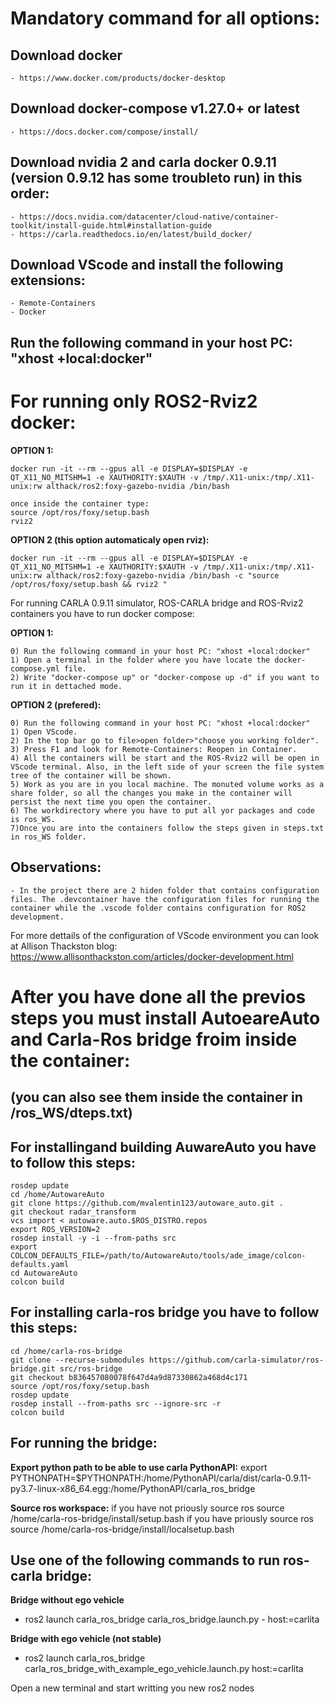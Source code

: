 # Mandatory command for all options:
## Download docker 
	- https://www.docker.com/products/docker-desktop
	
## Download docker-compose v1.27.0+ or latest 
	- https://docs.docker.com/compose/install/

## Download nvidia 2 and carla docker 0.9.11 (version 0.9.12 has some troubleto run) in this order:
	- https://docs.nvidia.com/datacenter/cloud-native/container-toolkit/install-guide.html#installation-guide
	- https://carla.readthedocs.io/en/latest/build_docker/

## Download VScode and install the following extensions:
	- Remote-Containers
	- Docker

## Run the following command in your host PC: "xhost +local:docker"


# For running only ROS2-Rviz2 docker:

__OPTION 1:__

	docker run -it --rm --gpus all -e DISPLAY=$DISPLAY -e QT_X11_NO_MITSHM=1 -e XAUTHORITY:$XAUTH -v /tmp/.X11-unix:/tmp/.X11-unix:rw althack/ros2:foxy-gazebo-nvidia /bin/bash

	once inside the container type:
	source /opt/ros/foxy/setup.bash
	rviz2

__OPTION 2 (this option automaticaly open rviz):__

	docker run -it --rm --gpus all -e DISPLAY=$DISPLAY -e QT_X11_NO_MITSHM=1 -e XAUTHORITY:$XAUTH -v /tmp/.X11-unix:/tmp/.X11-unix:rw althack/ros2:foxy-gazebo-nvidia /bin/bash -c "source /opt/ros/foxy/setup.bash && rviz2 "

For running CARLA 0.9.11 simulator, ROS-CARLA bridge and ROS-Rviz2 containers you have to run docker compose:

__OPTION 1:__

	0) Run the following command in your host PC: "xhost +local:docker"
	1) Open a terminal in the folder where you have locate the docker-compose.yml file.
	2) Write "docker-compose up" or "docker-compose up -d" if you want to run it in dettached mode.

__OPTION 2 (prefered):__

	0) Run the following command in your host PC: "xhost +local:docker"
	1) Open VScode.
	2) In the top bar go to file>open folder>"choose you working folder".
	3) Press F1 and look for Remote-Containers: Reopen in Container.
	4) All the containers will be start and the ROS-Rviz2 will be open in VScode terminal. Also, in the left side of your screen the file system tree of the container will be shown.
	5) Work as you are in you local machine. The monuted volume works as a share folder, so all the changes you make in the container will persist the next time you open the container.
	6) The workdirectory where you have to put all yor packages and code is ros_WS.
	7)Once you are into the containers follow the steps given in steps.txt in ros_WS folder.
	
## Observations:

	- In the project there are 2 hiden folder that contains configuration files. The .devcontainer have the configuration files for running the container while the .vscode folder contains configuration for ROS2 development.

	

For more dettails of the configuration of VScode environment you can look at Allison Thackston blog: 
https://www.allisonthackston.com/articles/docker-development.html


# After you have done all the previos steps you must install AutoeareAuto and Carla-Ros bridge froim inside the container:
## (you can also see them inside the container in /ros_WS/dteps.txt)

## For installingand building AuwareAuto you have to follow this steps:
	rosdep update
	cd /home/AutowareAuto
	git clone https://github.com/mvalentin123/autoware_auto.git .
	git checkout radar_transform 
	vcs import < autoware.auto.$ROS_DISTRO.repos
	export ROS_VERSION=2
	rosdep install -y -i --from-paths src
	export COLCON_DEFAULTS_FILE=/path/to/AutowareAuto/tools/ade_image/colcon-defaults.yaml
	cd AutowareAuto
	colcon build

## For installing carla-ros bridge you have to follow this steps:
	cd /home/carla-ros-bridge
	git clone --recurse-submodules https://github.com/carla-simulator/ros-bridge.git src/ros-bridge
	git checkout b836457080078f647d4a9d87330862a468d4c171
	source /opt/ros/foxy/setup.bash
	rosdep update
	rosdep install --from-paths src --ignore-src -r
	colcon build
    
## For running the bridge:
__Export python path to be able to use carla PythonAPI:__
	export PYTHONPATH=$PYTHONPATH:/home/PythonAPI/carla/dist/carla-0.9.11-py3.7-linux-x86_64.egg:/home/PythonAPI/carla_ros_bridge

__Source ros workspace:__
	if you have not priously source ros
		source /home/carla-ros-bridge/install/setup.bash 
	if you have priously source ros
		source /home/carla-ros-bridge/install/localsetup.bash


## Use one of the following commands to run ros-carla bridge:
__Bridge without ego vehicle__
- ros2 launch carla_ros_bridge carla_ros_bridge.launch.py - host:=carlita

**Bridge with ego vehicle (not stable)**
- ros2 launch carla_ros_bridge carla_ros_bridge_with_example_ego_vehicle.launch.py host:=carlita

Open a new terminal and start writting you new ros2 nodes
    
    
    
    
    
   
